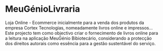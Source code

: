 # MeuGénioLivraria
Loja Online - Ecommerce inicialmente para a venda dos produtos da empresa Cortex Tecnologias, nomeadamente livros online e impressos...
Este projecto tem como objectivo criar o fornecimento de livros online para a leitura na aplicação MeuGénio Bibiotecário, considerando a protecção dos direitos autorais como essência para a gestão sustentável do serviço. 
